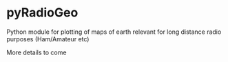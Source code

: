# pyRadioGeo

Python module for plotting of maps of earth relevant for long distance radio purposes (Ham/Amateur etc)

More details to come


